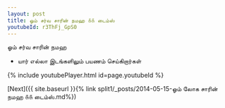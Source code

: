 ```yaml
---
layout: post
title: ஓம் சர்வ சாரின் நமஹ ௧௧ டைம்ஸ்
youtubeId: r3ThFj_GpS0
---
```

 
 
 ஓம் சர்வ சாரின் நமஹ  
 
 -  யார் எல்லா இடங்களிலும் பயணம் செய்கிறார்கள் 
 
  
 
  
 
 
 
 
 
 


{% include youtubePlayer.html id=page.youtubeId %}
 
[Next]({{ site.baseurl }}{% link  split1/_posts/2014-05-15-ஓம் லோக சாரின் நமஹ ௧௧ டைம்ஸ்.md%})
 

